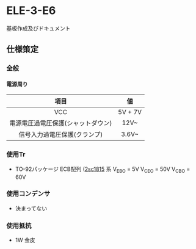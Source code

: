 # ELE-3-E6
基板作成及びドキュメント

## 仕様策定
### 全般
#### 電源周り
|項目|値|
|:---:|:---:|
| VCC | 5V + 7V |
| 電源電圧過電圧保護(シャットダウン) | 12V~　|
| 信号入力過電圧保護(クランプ) | 3.6V~ | 



### 使用Tr

- TO-92パッケージ ECB配列 ([2sc1815](https://akizukidenshi.com/catalog/g/gI-11344/) 系 V<sub>EBO</sub> = 5V V<sub>CEO</sub> = 50V V<sub>CBO</sub> = 60V

### 使用コンデンサ

- 決まってない

### 使用抵抗

- 1W 金皮

### 
